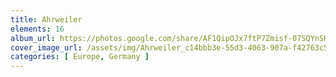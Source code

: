 ```yaml
---
title: Ahrweiler
elements: 16
album_url: https://photos.google.com/share/AF1QipOJx7ftP7Zmisf-07SQYnSKEfKHQUOzMqvX_Heq1MvvavMbmILfWqr4IDTMGcwHRg?key=WGE2aGhUbVNNVnhOaElRVWtvZUZOY1lWWDR3eUtn
cover_image_url: /assets/img/Ahrweiler_c14bbb3e-55d3-4063-907a-f42763c53e1e.jpg
categories: [ Europe, Germany ]
---
```

